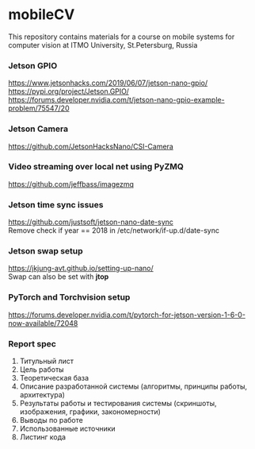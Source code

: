 # mobileCV
This repository contains materials for a course on mobile systems for computer vision at ITMO University, St.Petersburg, Russia

### Jetson GPIO  
https://www.jetsonhacks.com/2019/06/07/jetson-nano-gpio/  
https://pypi.org/project/Jetson.GPIO/  
https://forums.developer.nvidia.com/t/jetson-nano-gpio-example-problem/75547/20

### Jetson Camera  
https://github.com/JetsonHacksNano/CSI-Camera  

### Video streaming over local net using PyZMQ
https://github.com/jeffbass/imagezmq

### Jetson time sync issues  
https://github.com/justsoft/jetson-nano-date-sync  
Remove check if year == 2018 in /etc/network/if-up.d/date-sync

### Jetson swap setup  
https://jkjung-avt.github.io/setting-up-nano/  
Swap can also be set with **jtop**

### PyTorch and Torchvision setup  
https://forums.developer.nvidia.com/t/pytorch-for-jetson-version-1-6-0-now-available/72048

### Report spec  
1. Титульный лист  
1. Цель работы  
1. Теоретическая база   
1. Описание разработанной системы (алгоритмы, принципы работы, архитектура)  
1. Результаты работы и тестирования системы (скриншоты, изображения, графики, закономерности)  
1. Выводы по работе  
1. Использованные источники  
1. Листинг кода
